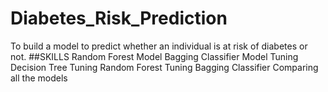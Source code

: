 # Diabetes_Risk_Prediction
To build a model to predict whether an individual is at risk of diabetes or not.
##SKILLS
Random Forest Model
Bagging Classifier Model
Tuning Decision Tree
Tuning Random Forest
Tuning Bagging Classifier
Comparing all the models
